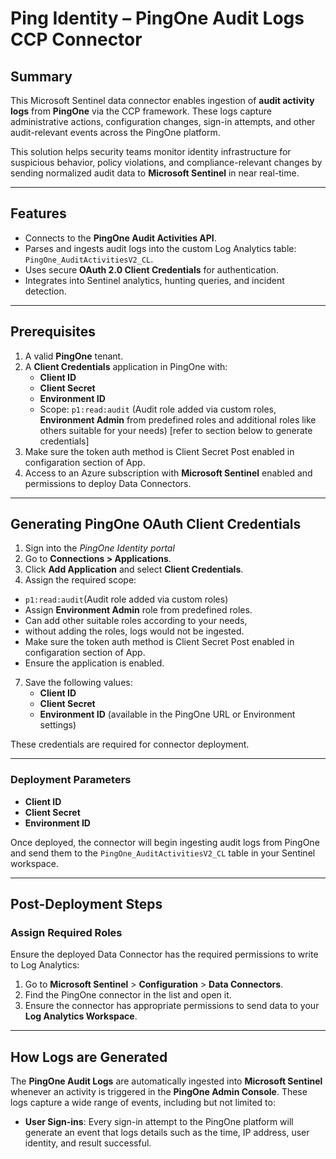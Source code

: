 # Ping Identity – PingOne Audit Logs CCP Connector

## **Summary**

This Microsoft Sentinel data connector enables ingestion of **audit activity logs** from **PingOne** via the CCP framework. These logs capture administrative actions, configuration changes, sign-in attempts, and other audit-relevant events across the PingOne platform.

This solution helps security teams monitor identity infrastructure for suspicious behavior, policy violations, and compliance-relevant changes by sending normalized audit data to **Microsoft Sentinel** in near real-time.

---

## **Features**

- Connects to the **PingOne Audit Activities API**.
- Parses and ingests audit logs into the custom Log Analytics table: `PingOne_AuditActivitiesV2_CL`.
- Uses secure **OAuth 2.0 Client Credentials** for authentication.
- Integrates into Sentinel analytics, hunting queries, and incident detection.

---

## **Prerequisites**

1. A valid **PingOne** tenant.
2. A **Client Credentials** application in PingOne with:  
   - **Client ID**
   - **Client Secret**
   - **Environment ID**
   - Scope: `p1:read:audit` (Audit role added via custom roles, **Environment Admin** from predefined roles and additional roles like others suitable for your needs)
   [refer to section below to generate credentials]
3. Make sure the token auth method is  Client Secret Post  enabled in configaration section of App.
4. Access to an Azure subscription with **Microsoft Sentinel** enabled and permissions to deploy Data Connectors.
   

---

## **Generating PingOne OAuth Client Credentials**

1. Sign into the *PingOne Identity portal*
2. Go to **Connections > Applications**.
3. Click **Add Application** and select **Client Credentials**.
4. Assign the required scope:
  * `p1:read:audit`(Audit role added via custom roles)
  * Assign **Environment Admin** role from predefined roles.
  * Can add other suitable roles according to your needs,
  * without adding the roles, logs would not be ingested.
  * Make sure the token auth method is  Client Secret Post  enabled in configaration section of App.
  * Ensure the application is enabled.
7. Save the following values:
   - **Client ID**
   - **Client Secret**
   - **Environment ID** (available in the PingOne URL or Environment settings)

These credentials are required for connector deployment.

---

### **Deployment Parameters**

- **Client ID**
- **Client Secret**
- **Environment ID**

Once deployed, the connector will begin ingesting audit logs from PingOne and send them to the `PingOne_AuditActivitiesV2_CL` table in your Sentinel workspace.

---

## **Post-Deployment Steps**

### **Assign Required Roles**

Ensure the deployed Data Connector has the required permissions to write to Log Analytics:

1. Go to **Microsoft Sentinel** > **Configuration** > **Data Connectors**.
2. Find the PingOne connector in the list and open it.
3. Ensure the connector has appropriate permissions to send data to your **Log Analytics Workspace**.

---

## **How Logs are Generated**

The **PingOne Audit Logs** are automatically ingested into **Microsoft Sentinel** whenever an activity is triggered in the **PingOne Admin Console**. These logs capture a wide range of events, including but not limited to:

- **User Sign-ins**: Every sign-in attempt to the PingOne platform will generate an event that logs details such as the time, IP address, user identity, and result successful.
